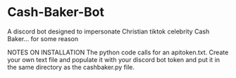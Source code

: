 # Cash-Baker-Bot
A discord bot designed to impersonate Christian tiktok celebrity Cash Baker... for some reason


NOTES ON INSTALLATION
The python code calls for an apitoken.txt. Create your own text file and populate it with your discord bot token and put it in the same directory as the cashbaker.py file.
